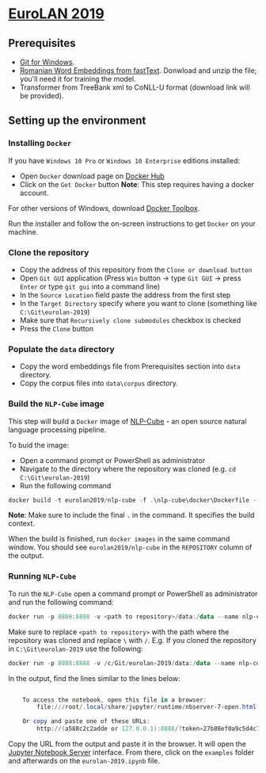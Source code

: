 # [EuroLAN 2019](http://eurolan.info.uaic.ro/2019/index.html) #

## Prerequisites ##
- [Git for Windows](https://git-scm.com/download/win).
- [Romanian Word Embeddings from fastText](https://dl.fbaipublicfiles.com/fasttext/vectors-crawl/cc.ro.300.vec.gz). Donwload and unzip the file; you'll need it for training the model.
- Transformer from TreeBank xml to CoNLL-U format (download link will be provided).

## Setting up the environment ##

### Installing `Docker` ###

If you have `Windows 10 Pro` or `Windows 10 Enterprise` editions installed:
- Open `Docker` download page on [Docker Hub](https://hub.docker.com/editions/community/docker-ce-desktop-windows)
- Click on the `Get Docker` button
**Note**: This step requires having a docker account.

For other versions of Windows, download [Docker Toolbox](https://docs.docker.com/toolbox/overview/).

Run the installer and follow the on-screen instructions to get `Docker` on your machine.

### Clone the repository ###
- Copy the address of this repository from the `Clone or download button`
- Open `Git GUI` application (Press `Win` button -> type `Git GUI` -> press `Enter` or type `git gui` into a command line)
- In the `Source Location` field paste the address from the first step
- In the `Target Directory` specify where you want to clone (something like `C:\Git\eurolan-2019`)
- Make sure that `Recursively clone submodules` checkbox is checked
- Press the `Clone` button

### Populate the `data` directory ###
- Copy the word embeddings file from Prerequisites section into `data` directory.
- Copy the corpus files into `data\corpus` directory.

### Build the `NLP-Cube` image ###
This step will build a `Docker` image of [NLP-Cube](https://github.com/adobe/NLP-Cube) - an open source natural language processing pipeline.

To buid the image:
- Open a command prompt or PowerShell as administrator
- Navigate to the directory where the repository was cloned (e.g. `cd C:\Git\eurolan-2019`)
- Run the following command

``` powershell
docker build -t eurolan2019/nlp-cube -f .\nlp-cube\docker\Dockerfile --build-arg extranotebook=notebooks/eurolan-2019.ipynb --build-arg extranotebookname="6. EUROLAN 2019" .
```
**Note**: Make sure to include the final `.` in the command. It specifies the build context.

When the build is finished, run `docker images` in the same command window. You should see `eurolan2019/nlp-cube` in the `REPOSITORY` column of the output.

### Running `NLP-Cube` ###
To run the `NLP-Cube` open a command prompt or PowerShell as administrator and run the following command:

``` powershell
docker run -p 8888:8888 -v <path to repository>/data:/data --name nlp-cube eurolan2019/nlp-cube
```
Make sure to replace `<path to repository>` with the path where the repository was cloned and replace `\` with `/`.
E.g. If you cloned the repository in `C:\Git\eurolan-2019` use the following:

``` powershell
docker run -p 8888:8888 -v /c/Git/eurolan-2019/data:/data --name nlp-cube eurolan2019/nlp-cube
```

In the output, find the lines similar to the lines below:
``` powershell

    To access the notebook, open this file in a browser:
        file:///root/.local/share/jupyter/runtime/nbserver-7-open.html

    Or copy and paste one of these URLs:
        http://(a588c2c2adde or 127.0.0.1):8888/?token=27b88ef0a9c5d4c74ec54846be42ab9b1215a05adac4ce35
```
Copy the URL from the output and paste it in the browser. It will open the [Jupyter Notebook Server](https://jupyter.org/) interface. From there, click on the `examples` folder and afterwards on the `eurolan-2019.ipynb` file.
